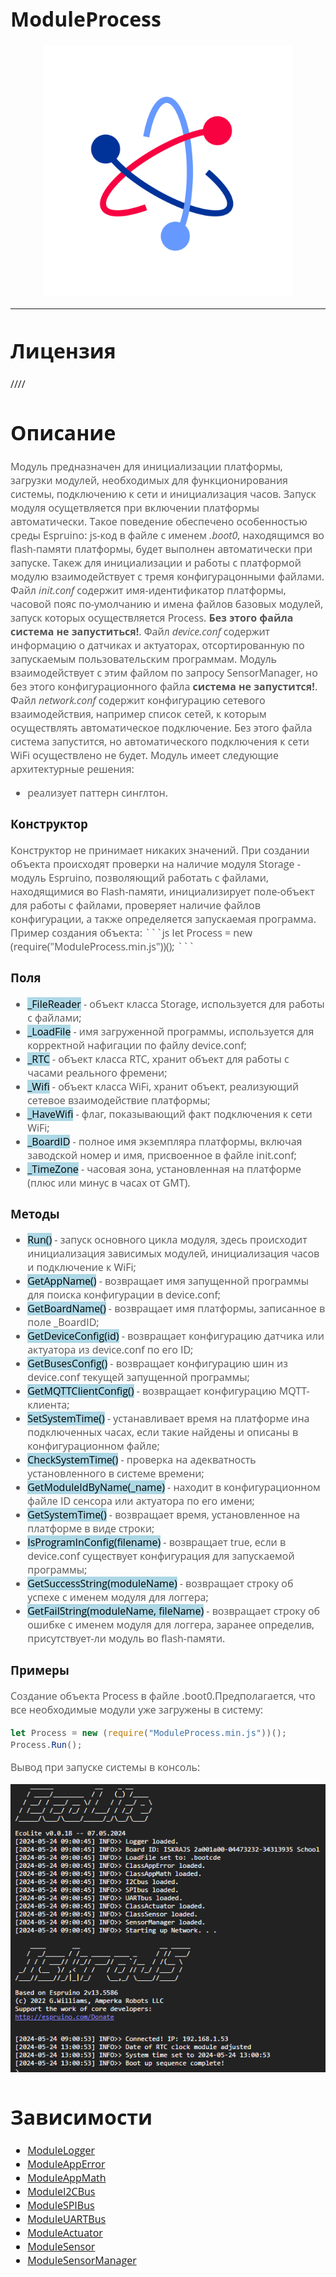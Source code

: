 <div style = "font-family: 'Open Sans', sans-serif; font-size: 16px">

# ModuleProcess
<p align="center">
  <img src="./res/logo.png" width="400" title="hover text">
</p>

-----------------

# Лицензия
////

# Описание
<div style = "color: #555">

Модуль предназначен для инициализации платформы, загрузки модулей, необходимых для функционирования системы, подключению к сети и инициализация часов. Запуск модуля осущетвляется при включении платформы автоматически. Такое поведение обеспечено особенностью среды Espruino: js-код в  файле с именем *.boot0*, находящимся во flash-памяти платформы, будет выполнен автоматически при запуске. Такеж для инициализации и работы с платформой модулю взаимодействует с тремя конфигурацонными файлами. Файл *init.conf* содержит имя-идентификатор платформы, часовой пояс по-умолчанию и имена файлов базовых модулей, запуск которых осуществляется Process. **Без этого файла система не запуститься!**. Файл *device.conf* содержит информацию о датчиках и актуаторах, отсортированную по запускаемым пользовательским программам. Модуль взаимодействует с этим файлом по запросу SensorManager, но без этого конфигурационного файла **система не запустится!**. Файл *network.conf* содержит конфигурацию сетевого взаимодействия, например список сетей, к которым осуществлять автоматическое подключение. Без этого файла система запустится, но автоматического подключения к сети WiFi осуществлено не будет. Модуль имеет следующие архитектурные решения:
- реализует паттерн синглтон.
</div>

### Конструктор
<div style = "color: #555">
Конструктор не принимает никаких значений. При создании объекта происходят проверки на наличие модуля Storage - модуль Espruino, позволяющий работать с файлами, находящимися во Flash-памяти, инициализирует поле-объект для работы с файлами, проверяет наличие файлов конфигурации, а также определяется запускаемая программа. Пример создания объекта:
```js
let Process = new (require("ModuleProcess.min.js"))();
```
</div>

### Поля
<div style = "color: #555">

- <mark style="background-color: lightblue">_FileReader</mark> - объект класса Storage, используется для работы с файлами;
- <mark style="background-color: lightblue">_LoadFile</mark> - имя загруженной программы, используется для корректной нафигации по файлу device.conf;
- <mark style="background-color: lightblue">_RTC</mark> - объект класса RTC, хранит объект для работы с часами реального фремени;
- <mark style="background-color: lightblue">_Wifi</mark> - объект класса WiFi, хранит объект, реализующий сетевое взаимодействие платформы;
- <mark style="background-color: lightblue">_HaveWifi</mark> - флаг, показывающий факт подключения к сети WiFi;
- <mark style="background-color: lightblue">_BoardID</mark> - полное имя экземпляра платформы, включая заводской номер и имя, присвоенное в файле init.conf;
- <mark style="background-color: lightblue">_TimeZone</mark> - часовая зона, установленная на платформе (плюс или минус в часах от GMT).
</div>

### Методы
<div style = "color: #555">

- <mark style="background-color: lightblue">Run()</mark> - запуск основного цикла модуля, здесь происходит инициализация зависимых модулей, инициализация часов и подключение к WiFi;
- <mark style="background-color: lightblue">GetAppName()</mark> - возвращает имя запущенной программы для поиска конфигурации в device.conf;
- <mark style="background-color: lightblue">GetBoardName()</mark> - возвращает имя платформы, записанное в поле _BoardID;
- <mark style="background-color: lightblue">GetDeviceConfig(id)</mark> - возвращает конфигурацию датчика или актуатора из device.conf по его ID;
- <mark style="background-color: lightblue">GetBusesConfig()</mark> - возвращает конфигурацию шин из device.conf текущей запущенной программы;
- <mark style="background-color: lightblue">GetMQTTClientConfig()</mark> - возвращает конфигурацию MQTT-клиента;
- <mark style="background-color: lightblue">SetSystemTime()</mark> - устанавливает время на платформе ина подключенных часах, если такие найдены и описаны в конфигурационном файле;
- <mark style="background-color: lightblue">CheckSystemTime()</mark> - проверка на адекватность установленного в системе времени;
- <mark style="background-color: lightblue">GetModuleIdByName(_name)</mark> - находит в конфигурационном файле ID сенсора или актуатора по его имени;
- <mark style="background-color: lightblue">GetSystemTime()</mark> - возвращает время, установленное на платформе в виде строки;
- <mark style="background-color: lightblue">IsProgramInConfig(filename)</mark> - возвращает true, если в device.conf существует конфигурация для запускаемой программы;
- <mark style="background-color: lightblue">GetSuccessString(moduleName)</mark> - возвращает строку об успехе с именем модуля для логгера;
- <mark style="background-color: lightblue">GetFailString(moduleName, fileName)</mark> - возвращает строку об ошибке с именем модуля для логгера, заранее определив, присутствует-ли модуль во flash-памяти.
</div>

### Примеры
<div style = "color: #555">

Создание объекта Process в файле .boot0.Предполагается, что все необходимые модули уже загружены в систему:
```js
let Process = new (require("ModuleProcess.min.js"))();
Process.Run();
```
Вывод при запуске системы в консоль:
<p align="left">
  <img src="./res/output.png" title="hover text">
</p>
</div>

# Зависимости
- [ModuleLogger](https://github.com/Konkery/ModuleLogger/blob/main/README.md)
- [ModuleAppError](https://github.com/Konkery/ModuleAppError/blob/main/README.md)
- [ModuleAppMath](https://github.com/Konkery/ModuleAppMath/blob/main/README.md)
- [ModuleI2CBus](https://github.com/Konkery/ModuleI2CBus/blob/main/README.md)
- [ModuleSPIBus](https://github.com/Konkery/ModuleSPIBus/blob/main/README.md)
- [ModuleUARTBus](https://github.com/Konkery/ModuleUARTBus/blob/main/README.md)
- [ModuleActuator](https://github.com/Konkery/ModuleActuator/blob/main/README.md)
- [ModuleSensor](https://github.com/Konkery/ModuleSensor/blob/main/README.md)
- [ModuleSensorManager](https://github.com/Konkery//blob/main/README.md)
</div>
